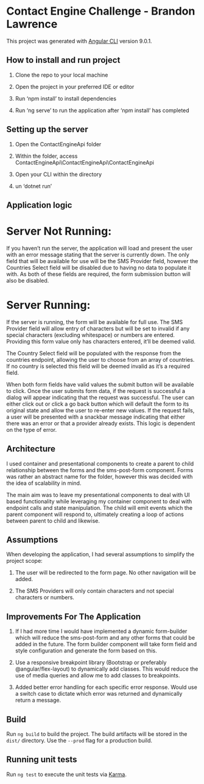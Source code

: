 # Contact Engine Challenge - Brandon Lawrence

This project was generated with [Angular CLI](https://github.com/angular/angular-cli) version 9.0.1.

## How to install and run project

1) Clone the repo to your local machine

2) Open the project in your preferred IDE or editor

3) Run ‘npm install’ to install dependencies

4) Run ‘ng serve’ to run the application after ‘npm install’ has completed

## Setting up the server

1) Open the ContactEngineApi folder

2) Within the folder, access ContactEngineApi\ContactEngineApi\ContactEngineApi

3) Open your CLI within the directory

4) un ‘dotnet run’

## Application logic 

# Server Not Running:

If you haven’t run the server, the application will load and present the user with an error message stating that the server is currently down. The only field that will be available for use will be the SMS Provider field, however the Countries Select field will be disabled due to having no data to populate it with. As both of these fields are required, the form submission button will also be disabled.

# Server Running:

If the server is running, the form will be available for full use. The SMS Provider field will allow entry of characters but will be set to invalid if any special characters (excluding whitespace) or numbers are entered. Providing this form value only has characters entered, it’ll be deemed valid.

The Country Select field will be populated with the response from the countries endpoint, allowing the user to choose from an array of countries. If no country is selected this field will be deemed invalid as it’s a required field. 

When both form fields have valid values the submit button will be available to click. Once the user submits form data, if the request is successful a dialog will appear indicating that the request was successful. The user can either click out or click a go back button which will default the form to its original state and allow the user to re-enter new values. If the request fails, a user will be presented with a snackbar message indicating that either there was an error or that a provider already exists. This logic is dependent on the type of error.

## Architecture

I used container and presentational components to create a parent to child relationship between the forms and the sms-post-form component. Forms was rather an abstract name for the folder, however this was decided with the idea of scalability in mind. 

The main aim was to leave my presentational components to deal with UI based functionality while leveraging my container component to deal with endpoint calls and state manipulation. The child will emit events which the parent component will respond to, ultimately creating a loop of actions between parent to child and likewise. 
 
## Assumptions

When developing the application, I had several assumptions to simplify the project scope:

1) The user will be redirected to the form page. No other navigation will be added.

2) The SMS Providers will only contain characters and not special characters or numbers.

## Improvements For The Application

1) If I had more time I would have implemented a dynamic form-builder which will reduce the sms-post-form and any other forms that could be added in the future. The form builder component will take form field and style configuration and generate the form based on this.

2) Use a responsive breakpoint library (Bootstrap or preferably @angular/flex-layout) to dynamically add classes. This would reduce the use of media queries and allow me to add classes to breakpoints. 

3) Added better error handling for each specific error response. Would use a switch case to dictate which error was returned and dynamically return a message. 

## Build

Run `ng build` to build the project. The build artifacts will be stored in the `dist/` directory. Use the `--prod` flag for a production build.

## Running unit tests

Run `ng test` to execute the unit tests via [Karma](https://karma-runner.github.io).
